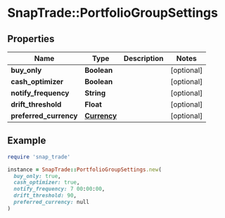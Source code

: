 # SnapTrade::PortfolioGroupSettings

## Properties

| Name | Type | Description | Notes |
| ---- | ---- | ----------- | ----- |
| **buy_only** | **Boolean** |  | [optional] |
| **cash_optimizer** | **Boolean** |  | [optional] |
| **notify_frequency** | **String** |  | [optional] |
| **drift_threshold** | **Float** |  | [optional] |
| **preferred_currency** | [**Currency**](Currency.md) |  | [optional] |

## Example

```ruby
require 'snap_trade'

instance = SnapTrade::PortfolioGroupSettings.new(
  buy_only: true,
  cash_optimizer: true,
  notify_frequency: 7 00:00:00,
  drift_threshold: 90,
  preferred_currency: null
)
```

